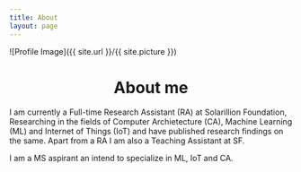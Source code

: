 ```yaml
---
title: About
layout: page
---
```

![Profile Image]({{ site.url }}/{{ site.picture }})

<center><h1>About me</h1></center>

<p> I am currently a Full-time Research Assistant (RA) at Solarillion Foundation, Researching in the fields of Computer Archietecture (CA), Machine Learning (ML) and Internet of Things (IoT) and have published research findings on the same. Apart from a RA I am also a Teaching Assistant at SF.</p>

<p> I am a MS aspirant an intend to specialize in ML, IoT and CA.  </p>

